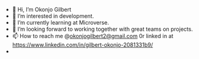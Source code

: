 - 👋 Hi, I’m Okonjo Gilbert
- 👀 I’m interested in development.
- 🌱 I’m currently learning at Microverse.
- 💞️ I’m looking forward to working together with great teams on projects.
- 📫 How to reach me @okonjogilbert2@gmail.com 0r linked in at https://www.linkedin.com/in/gilbert-okonjo-2081331b9/
- 

<!---
OpondoG/OpondoG is a ✨ special ✨ repository because its `README.md` (this file) appears on your GitHub profile.
You can click the Preview link to take a look at your changes.
--->
